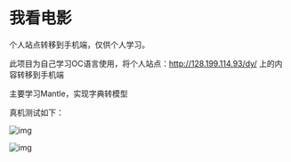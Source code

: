 # 我看电影
个人站点转移到手机端，仅供个人学习。

此项目为自己学习OC语言使用，将个人站点：http://128.199.114.93/dy/ 上的内容转移到手机端

主要学习Mantle，实现字典转模型

真机测试如下：


![img](http://ww1.sinaimg.cn/mw690/c59739b1jw1f5eghyvnsaj20hs0vkdgs.jpg)

![img](http://ww2.sinaimg.cn/mw690/c59739b1jw1f5eghz6bgzj20hs0vkjwb.jpg)
